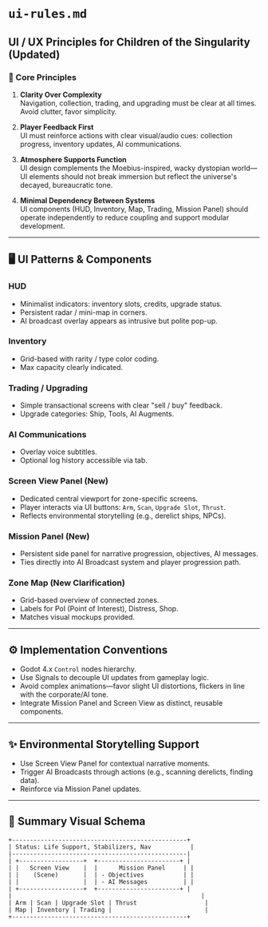 # `ui-rules.md`

## UI / UX Principles for Children of the Singularity (Updated)

### 📐 Core Principles

1. **Clarity Over Complexity**\
   Navigation, collection, trading, and upgrading must be clear at all times. Avoid clutter, favor simplicity.

2. **Player Feedback First**\
   UI must reinforce actions with clear visual/audio cues: collection progress, inventory updates, AI communications.

3. **Atmosphere Supports Function**\
   UI design complements the Moebius-inspired, wacky dystopian world—UI elements should not break immersion but reflect the universe's decayed, bureaucratic tone.

4. **Minimal Dependency Between Systems**\
   UI components (HUD, Inventory, Map, Trading, Mission Panel) should operate independently to reduce coupling and support modular development.

---

## 🖥️ UI Patterns & Components

### HUD

- Minimalist indicators: inventory slots, credits, upgrade status.
- Persistent radar / mini-map in corners.
- AI broadcast overlay appears as intrusive but polite pop-up.

### Inventory

- Grid-based with rarity / type color coding.
- Max capacity clearly indicated.

### Trading / Upgrading

- Simple transactional screens with clear "sell / buy" feedback.
- Upgrade categories: Ship, Tools, AI Augments.

### AI Communications

- Overlay voice subtitles.
- Optional log history accessible via tab.

### Screen View Panel (New)

- Dedicated central viewport for zone-specific screens.
- Player interacts via UI buttons: `Arm`, `Scan`, `Upgrade Slot`, `Thrust`.
- Reflects environmental storytelling (e.g., derelict ships, NPCs).

### Mission Panel (New)

- Persistent side panel for narrative progression, objectives, AI messages.
- Ties directly into AI Broadcast system and player progression path.

### Zone Map (New Clarification)

- Grid-based overview of connected zones.
- Labels for PoI (Point of Interest), Distress, Shop.
- Matches visual mockups provided.

---

## ⚙️ Implementation Conventions

- Godot 4.x `Control` nodes hierarchy.
- Use Signals to decouple UI updates from gameplay logic.
- Avoid complex animations—favor slight UI distortions, flickers in line with the corporate/AI tone.
- Integrate Mission Panel and Screen View as distinct, reusable components.

---

## ✨ Environmental Storytelling Support

- Use Screen View Panel for contextual narrative moments.
- Trigger AI Broadcasts through actions (e.g., scanning derelicts, finding data).
- Reinforce via Mission Panel updates.

---

## 📑 Summary Visual Schema

```
+-------------------------------------------------+
| Status: Life Support, Stabilizers, Nav           |
|-------------------------------------------------|
| +------------------+  +-----------------------+ |
| |   Screen View    |  |      Mission Panel     | |
| |    (Scene)       |  | - Objectives           | |
| |                  |  | - AI Messages          | |
| +------------------+  +-----------------------+ |
|                                                     |
| Arm | Scan | Upgrade Slot | Thrust                   |
| Map | Inventory | Trading |                          |
+-------------------------------------------------+
```
